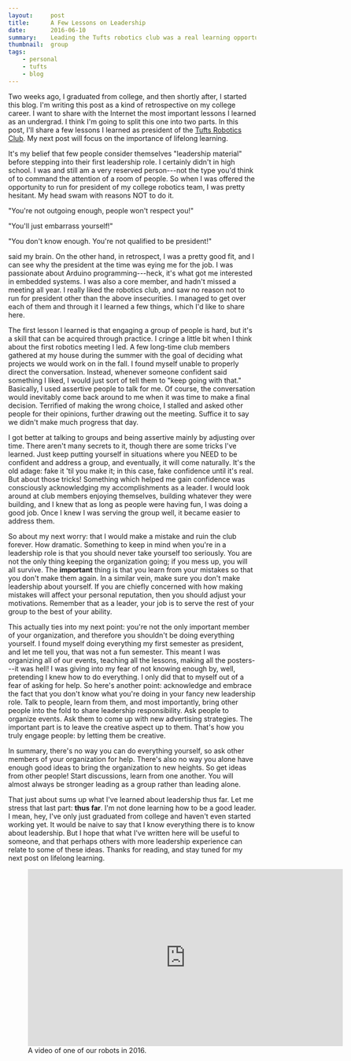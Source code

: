 ```yaml
---
layout:     post
title:      A Few Lessons on Leadership
date:       2016-06-10
summary:    Leading the Tufts robotics club was a real learning opportunity. 
thumbnail:  group
tags:
    - personal
    - tufts
    - blog
---
```


Two weeks ago, I graduated from college, and then shortly after, I started this blog. I'm writing this post as a kind of retrospective on my college career. I want to share with the Internet the most important lessons I learned as an undergrad. I think I'm going to split this one into two parts. In this post, I'll share a few lessons I learned as president of the [Tufts Robotics Club](http://tuftsroboticsclub.com/). My next post will focus on the importance of lifelong learning.

It's my belief that few people consider themselves "leadership material" before stepping into their first leadership role. I certainly didn't in high school. I was and still am a very reserved person---not the type you'd think of to command the attention of a room of people. So when I was offered the opportunity to run for president of my college robotics team, I was pretty hesitant. My head swam with reasons NOT to do it.

"You're not outgoing enough, people won't respect you!"

"You'll just embarrass yourself!"

"You don't know enough. You're not qualified to be president!"

said my brain. On the other hand, in retrospect, I was a pretty good fit, and I can see why the president at the time was eying me for the job. I was passionate about Arduino programming---heck, it's what got me interested in embedded systems. I was also a core member, and hadn't missed a meeting all year. I really liked the robotics club, and saw no reason not to run for president other than the above insecurities. I managed to get over each of them and through it I
learned a few things, which I'd like to share here.

The first lesson I learned is that engaging a group of people is hard, but it's a skill that can be acquired through practice. I cringe a little bit when I think about the first robotics meeting I led. A few long-time club members gathered at my house during the summer with the goal of deciding what projects we would work on in the fall. I found myself unable to properly direct the conversation. Instead, whenever someone confident said something I liked, I would just sort of tell
them to "keep going with that." Basically, I used assertive people to talk for me. Of course, the conversation would inevitably come back around to me when it was time to make a final decision. Terrified of making the wrong choice, I stalled and asked other people for their opinions, further drawing out the meeting. Suffice it to say we didn't make much progress that day.

I got better at talking to groups and being assertive mainly by adjusting over time. There aren't many secrets to it, though there are some tricks I've learned. Just keep putting yourself in situations where you NEED to be confident and address a group, and eventually, it will come naturally. It's the old adage: fake it 'til you make it; in this case, fake confidence until it's real. But about those tricks! Something which helped me gain confidence was consciously acknowledging
my accomplishments as a leader. I would look around at club members enjoying themselves, building whatever they were building, and I knew that as long as people were having fun, I was doing a good job. Once I knew I was serving the group well, it became easier to address them.

So about my next worry: that I would make a mistake and ruin the club forever. How dramatic. Something to keep in mind when you're in a leadership role is that you should never take yourself too seriously. You are not the only thing keeping the organization going; if you mess up, you will all survive. The **important** thing is that you learn from your mistakes so that you don't make them again. In a similar vein, make sure you don't make leadership about yourself. If you are chiefly
concerned with how making mistakes will affect your personal reputation, then you should adjust your motivations. Remember that as a leader, your job is to serve the rest of your group to the best of your ability.

This actually ties into my next point: you're not the only important member of your organization, and therefore you shouldn't be doing everything yourself. I found myself doing everything my first semester as president, and let me tell you, that was not a fun semester. This meant I was organizing all of our events, teaching all the lessons, making all the posters---it was hell! I was giving into my fear of not knowing enough by, well, pretending I knew how to do everything. I only did that to myself out of a fear of asking for help. So here's another
point: acknowledge and embrace the fact that you don't know what you're doing in your fancy new leadership role. Talk to people, learn from them, and most importantly, bring other people into the fold to share leadership responsibility. Ask people to organize events. Ask them to come up with new advertising strategies. The important part is to leave the creative aspect up to them. That's how you truly engage people: by letting them be creative.

In summary, there's no way you can do everything yourself, so ask other members of your organization for help. There's also no way you alone have enough good ideas to bring the organization to new heights. So get ideas from other
people! Start discussions, learn from one another. You will almost always be stronger leading as a group rather than leading alone.

That just about sums up what I've learned about leadership thus far. Let me stress that last part: **thus far**. I'm not done learning how to be a good leader. I mean, hey, I've only just graduated from college and haven't even started working yet. It would be naive to say that I know everything there is to know about leadership. But I hope that what I've written here will be useful to someone, and that perhaps others with more leadership experience can relate to some of these
ideas. Thanks for reading, and stay tuned for my next post on lifelong learning.

<figure>
    <iframe width="640" height="360" src="https://www.youtube.com/embed/HwJ5wNpeIzc" frameborder="0" allowfullscreen></iframe>
<figcaption>A video of one of our robots in 2016.</figcaption>
</figure>
